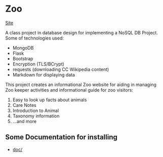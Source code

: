 # Zoo

[Site](https://ninth.site:5002/)

A class project in database design for implementing a NoSQL DB Project.  Some of technologies used:
* MongoDB
* Flask
* Bootstrap
* Encryption (TLS/BCrypt)
* requests (downloading CC Wikipedia content)
* Markdown for displaying data


This project creates an informational Zoo website for aiding in managing Zoo keeper activities and informational guide for zoo visitors:
1. Easy to look up facts about animals
2. Care Notes
3. Introduction to Animal
4. Taxonomy information
5. ...and more


## Some Documentation for installing

* [doc/](https://github.com/ninexball/Zoo/tree/master/docs)
